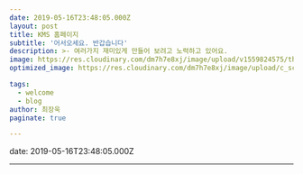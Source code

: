 ```yaml
---
date: 2019-05-16T23:48:05.000Z
layout: post
title: KMS 홈페이지
subtitle: '어서오세요. 반갑습니다'
description: >- 여러가지 재미있게 만들어 보려고 노력하고 있어요.
image: https://res.cloudinary.com/dm7h7e8xj/image/upload/v1559824575/theme14_gi2ypv.jpg
optimized_image: https://res.cloudinary.com/dm7h7e8xj/image/upload/c_scale,w_380/v1559824575/theme14_gi2ypv.jpg

tags:
  - welcome
  - blog
author: 최장욱
paginate: true

---
```


date: 2019-05-16T23:48:05.000Z


---

